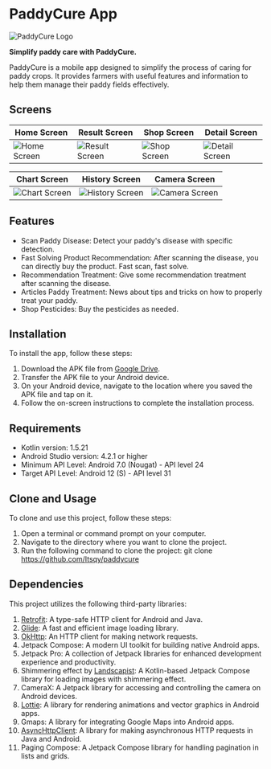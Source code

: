 # PaddyCure App

![PaddyCure Logo](https://drive.google.com/uc?id=1JqG6Ox5Kw45GkjV9sZzg0VFcp_GYGbTo)

**Simplify paddy care with PaddyCure.**

PaddyCure is a mobile app designed to simplify the process of caring for paddy crops. It provides farmers with useful features and information to help them manage their paddy fields effectively.

## Screens 

| Home Screen | Result Screen | Shop Screen | Detail Screen |
|---|---|---|---|
| ![Home Screen](https://drive.google.com/uc?id=1rN6UfZ2LwnORMVa33CsHYqiHnap2Tj3X) | ![Result Screen](https://drive.google.com/uc?id=1kpUl6WqAGc_dKOB6EMkMSps7H0b0wwjL) | ![Shop Screen](https://drive.google.com/uc?id=1BJsgUQ2cf9Jkpj8DaWY10dT6gM20Cgt9) | ![Detail Screen](https://drive.google.com/uc?id=1IaG1Cj0TBtQ0UsauVG2NeMINzvhR0Ut2) |

| Chart Screen | History Screen | Camera Screen |
|---|---|---|
| ![Chart Screen](https://drive.google.com/uc?id=1zFqrfP5K7GDu-9ikeOLOTsSHds2PYOQi) | ![History Screen](https://drive.google.com/uc?id=1S4uinIywXQ5FkXkSh-Wkh6Bj2AL95rzs) | ![Camera Screen](https://drive.google.com/uc?id=1fYKjBCfVQD_r5plfA4JbnlIq_oqVa8Wd) |

## Features

- Scan Paddy Disease: Detect your paddy's disease with specific detection.
- Fast Solving Product Recommendation: After scanning the disease, you can directly buy the product. Fast scan, fast solve.
- Recommendation Treatment: Give some recommendation treatment after scanning the disease.
- Articles Paddy Treatment: News about tips and tricks on how to properly treat your paddy.
- Shop Pesticides: Buy the pesticides as needed.

## Installation

To install the app, follow these steps:

1. Download the APK file from [Google Drive](link-to-app-file).
2. Transfer the APK file to your Android device.
3. On your Android device, navigate to the location where you saved the APK file and tap on it.
4. Follow the on-screen instructions to complete the installation process.

## Requirements

- Kotlin version: 1.5.21
- Android Studio version: 4.2.1 or higher
- Minimum API Level: Android 7.0 (Nougat) - API level 24
- Target API Level: Android 12 (S) - API level 31

## Clone and Usage

To clone and use this project, follow these steps:

1. Open a terminal or command prompt on your computer.
2. Navigate to the directory where you want to clone the project.
3. Run the following command to clone the project:
   git clone https://github.com/Itsqy/paddycure

## Dependencies

This project utilizes the following third-party libraries:

1. [Retrofit](https://square.github.io/retrofit/): A type-safe HTTP client for Android and Java.
2. [Glide](https://github.com/bumptech/glide): A fast and efficient image loading library.
3. [OkHttp](https://square.github.io/okhttp/): An HTTP client for making network requests.
4. Jetpack Compose: A modern UI toolkit for building native Android apps.
5. Jetpack Pro: A collection of Jetpack libraries for enhanced development experience and productivity.
6. Shimmering effect by [Landscapist](https://github.com/skydoves/landscapist): A Kotlin-based Jetpack Compose library for loading images with shimmering effect.
7. CameraX: A Jetpack library for accessing and controlling the camera on Android devices.
8. [Lottie](https://github.com/airbnb/lottie-android): A library for rendering animations and vector graphics in Android apps.
9. Gmaps: A library for integrating Google Maps into Android apps.
10. [AsyncHttpClient](https://github.com/AsyncHttpClient/async-http-client): A library for making asynchronous HTTP requests in Java and Android.
11. Paging Compose: A Jetpack Compose library for handling pagination in lists and grids.

